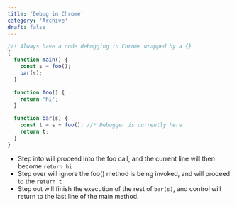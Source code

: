 ```yaml
---
title: 'Debug in Chrome'
category: 'Archive'
draft: false
---
```


```js
//! Always have a code debugging in Chrome wrapped by a {}
{
  function main() {
    const s = foo();
    bar(s);
  }

  function foo() {
    return 'hi';
  }

  function bar(s) {
    const t = s + foo(); //* Debugger is currently here
    return t;
  }
}
```

- Step into will proceed into the foo call, and the current line will then become `return hi`
- Step over will ignore the foo() method is being invoked, and will proceed to the `return t`
- Step out will finish the execution of the rest of `bar(s)`, and control will return to the last line of the main method.
